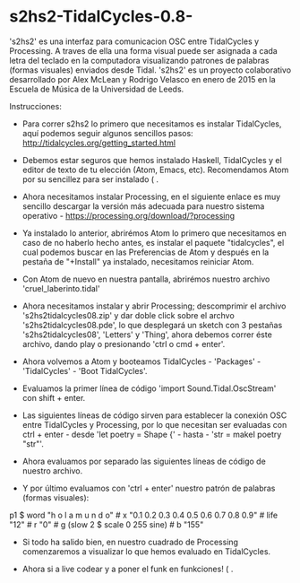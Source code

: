 # s2hs2-TidalCycles-0.8-
's2hs2' es una interfaz para comunicacion OSC entre TidalCycles y Processing. A traves de ella una forma visual puede ser asignada a cada letra del teclado en la computadora visualizando patrones de palabras (formas visuales) enviados desde Tidal. 's2hs2' es un proyecto colaborativo desarrollado por Alex McLean y Rodrigo Velasco en enero de 2015 en la Escuela de Música de la Universidad de Leeds. 

Instrucciones:

- Para correr s2hs2 lo primero que necesitamos es instalar TidalCycles, aquí podemos seguir algunos sencillos pasos: http://tidalcycles.org/getting_started.html

- Debemos estar seguros que hemos instalado Haskell, TidalCycles y el editor de texto de tu elección (Atom, Emacs, etc). Recomendamos Atom por su sencillez para ser instalado ( .

- Ahora necesitamos instalar Processing, en el siguiente enlace es muy sencillo descargar la versión más adecuada para nuestro sistema operativo - https://processing.org/download/?processing

- Ya instalado lo anterior, abrirémos Atom lo primero que necesitamos en caso de no haberlo hecho antes, es instalar el paquete "tidalcycles", el cual podemos buscar en las Preferencias de Atom y después en la pestaña de "+Install" ya instalado, necesitamos reiniciar Atom.

- Con Atom de nuevo en nuestra pantalla, abrirémos nuestro archivo 'cruel_laberinto.tidal' 

- Ahora necesitamos instalar y abrir Processing; descomprimir el archivo 's2hs2tidalcycles08.zip' y dar doble click sobre el archvo 's2hs2tidalcycles08.pde', lo que desplegará un sketch con 3 pestañas 's2hs2tidalcycles08', 'Letters' y 'Thing', ahora debemos correr éste archivo, dando play o presionando 'ctrl o cmd + enter'.

- Ahora volvemos a Atom y booteamos TidalCycles - 'Packages' - 'TidalCycles' - 'Boot TidalCycles'.

- Evaluamos la primer línea de código 'import Sound.Tidal.OscStream' con shift + enter.

- Las siguientes líneas de código sirven para establecer la conexión OSC entre TidalCycles y Processing, por lo que 
necesitan ser evaluadas con ctrl + enter - desde 'let poetry = Shape {' - hasta - 'str = makeI poetry "str"'.

- Ahora evaluamos por separado las siguientes líneas de código de nuestro archivo.

- Y por último evaluamos con 'ctrl + enter' nuestro patrón de palabras (formas visuales): 

p1 $ word "h o l a m u n d o" # x "0.1 0.2 0.3 0.4 0.5 0.6 0.7 0.8 0.9" # life "12" # r "0" # g (slow 2 $ scale 0 255 sine) # b "155"

- Si todo ha salido bien, en nuestro cuadrado de Processing comenzaremos a visualizar lo que hemos evaluado en TidalCycles.

- Ahora si a live codear y a poner el funk en funkciones! ( .
